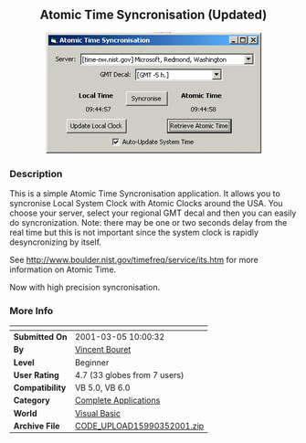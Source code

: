 ﻿<div align="center">

## Atomic Time Syncronisation \(Updated\)

<img src="PIC200135101488023.gif">
</div>

### Description

This is a simple Atomic Time Syncronisation application. It allows you to syncronise Local System Clock with Atomic Clocks around the USA. You choose your server, select your regional GMT decal and then you can easily do syncronization. Note: there may be one or two seconds delay from the real time but this is not important since the system clock is rapidly desyncronizing by itself.

See http://www.boulder.nist.gov/timefreq/service/its.htm for more information on Atomic Time.

Now with high precision syncronisation.
 
### More Info
 


<span>             |<span>
---                |---
**Submitted On**   |2001-03-05 10:00:32
**By**             |[Vincent Bouret](https://github.com/Planet-Source-Code/PSCIndex/blob/master/ByAuthor/vincent-bouret.md)
**Level**          |Beginner
**User Rating**    |4.7 (33 globes from 7 users)
**Compatibility**  |VB 5\.0, VB 6\.0
**Category**       |[Complete Applications](https://github.com/Planet-Source-Code/PSCIndex/blob/master/ByCategory/complete-applications__1-27.md)
**World**          |[Visual Basic](https://github.com/Planet-Source-Code/PSCIndex/blob/master/ByWorld/visual-basic.md)
**Archive File**   |[CODE\_UPLOAD15990352001\.zip](https://github.com/Planet-Source-Code/vincent-bouret-atomic-time-syncronisation-updated__1-21525/archive/master.zip)








